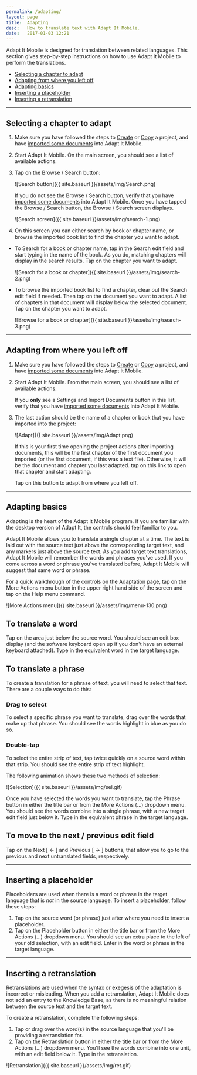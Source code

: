```yaml
---
permalink: /adapting/
layout: page
title:  Adapting
desc:   How to translate text with Adapt It Mobile.
date:   2017-01-03 12:21
---
```


Adapt It Mobile is designed for translation between related languages. This section gives step-by-step instructions on how to use Adapt It Mobile to perform the translations.

* [Selecting a chapter to adapt](#browse-search-page)
* [Adapting from where you left off](#adapting-from-where-you-left-off)
* [Adapting basics](#adapting-basics)
* [Inserting a placeholder](#inserting-a-placeholder)
* [Inserting a retranslation](#inserting-a-retranslation)

----

<a id="browse-search-page"></a>

## Selecting a chapter to adapt 

1. Make sure you have followed the steps to [Create](https://github.com/adapt-it/adapt-it-mobile/wiki/Creating-a-new-project) or [Copy](https://github.com/adapt-it/adapt-it-mobile/wiki/Copying-a-project) a project, and have [imported some documents](https://github.com/adapt-it/adapt-it-mobile/wiki/Importing-a-document) into Adapt It Mobile.
2. Start Adapt It Mobile. On the main screen, you should see a list of available actions.
3. Tap on the Browse / Search button:

    ![Search button]({{ site.baseurl }}/assets/img/Search.png)

    If you do not see the Browse / Search button, verify that you have [imported some documents](https://github.com/adapt-it/adapt-it-mobile/wiki/Importing-a-document) into Adapt It Mobile. Once you have tapped the Browse / Search button, the Browse / Search screen displays.

    ![Search screen]({{ site.baseurl }}/assets/img/search-1.png)

4. On this screen you can either search by book or chapter name, or browse the imported book list to find the chapter you want to adapt.

  - To Search for a book or chapter name, tap in the Search edit field and start typing in the name of the book. As you do, matching chapters will display in the search results. Tap on the chapter you want to adapt.

    ![Search for a book or chapter]({{ site.baseurl }}/assets/img/search-2.png)

  - To browse the imported book list to find a chapter, clear out the Search edit field if needed. Then tap on the document you want to adapt. A list of chapters in that document will display below the selected document. Tap on the chapter you want to adapt.

    ![Browse for a book or chapter]({{ site.baseurl }}/assets/img/search-3.png)

----

<a id="adapting-from-where-you-left-off"></a>

## Adapting from where you left off

1. Make sure you have followed the steps to [Create](https://github.com/adapt-it/adapt-it-mobile/wiki/Creating-a-new-project) or [Copy](https://github.com/adapt-it/adapt-it-mobile/wiki/Copying-a-project) a project, and have [imported some documents](https://github.com/adapt-it/adapt-it-mobile/wiki/Importing-a-document) into Adapt It Mobile.
2. Start Adapt It Mobile. From the main screen, you should see a list of available actions. 

    If you **only** see a Settings and Import Documents button in this list, verify that you have [imported some documents](https://github.com/adapt-it/adapt-it-mobile/wiki/Importing-a-document) into Adapt It Mobile. 
3. The last action should be the name of a chapter or book that you have imported into the project:

    ![Adapt]({{ site.baseurl }}/assets/img/Adapt.png)

    If this is your first time opening the project actions after importing documents, this will be the first chapter of the first document you imported (or the first document, if this was a text file). Otherwise, it will be the document and chapter you last adapted. tap on this link to open that chapter and start adapting.

   Tap on this button to adapt from where you left off.
    
----

<a id="adapting-basics"></a>

## Adapting basics 

Adapting is the heart of the Adapt It Mobile program. If you are familiar with the desktop version of Adapt It, the controls should feel familiar to you. 

Adapt It Mobile allows you to translate a single chapter at a time. The text is laid out with the source text just above the corresponding target text, and any markers just above the source text. As you add target text translations, Adapt It Mobile will remember the words and phrases you've used. If you come across a word or phrase you've translated before, Adapt It Mobile will suggest that same word or phrase.

For a quick walkthrough of the controls on the Adaptation page, tap on the More Actions menu button in the upper right hand side of the screen and tap on the Help menu command.

   ![More Actions menu]({{ site.baseurl }}/assets/img/menu-130.png)

## To translate a word
Tap on the area just below the source word. You should see an edit box display (and the software keyboard open up if you don't have an external keyboard attached). Type in the equivalent word in the target language.

## To translate a phrase
To create a translation for a phrase of text, you will need to select that text. There are a couple ways to do this:

### Drag to select
To select a specific phrase you want to translate, drag over the words that make up that phrase. You should see the words highlight in blue as you do so.

### Double-tap
To select the entire strip of text, tap twice quickly on a source word within that strip. You should see the entire strip of text highlight.

The following animation shows these two methods of selection:

![Selection]({{ site.baseurl }}/assets/img/sel.gif)

Once you have selected the words you want to translate, tap the Phrase button in either the title bar or from the More Actions (...) dropdown menu. You should see the words combine into a single phrase, with a new target edit field just below it. Type in the equivalent phrase in the target language.

## To move to the next / previous edit field

Tap on the Next [ <- ] and Previous [ -> ] buttons, that allow you to go to the previous and next untranslated fields, respectively.

----

<a id="inserting-a-placeholder"></a>

## Inserting a placeholder 

Placeholders are used when there is a word or phrase in the target language that is *not* in the source language. To insert a placeholder, follow these steps:

1. Tap on the source word (or phrase) just after where you need to insert a placeholder.
2. Tap on the Placeholder button in either the title bar or from the More Actions (...) dropdown menu. You should see an extra place to the left of your old selection, with an edit field. Enter in the word or phrase in the target language.

----

<a id="inserting-a-retranslation"></a>

## Inserting a retranslation 

Retranslations are used when the syntax or exegesis of the adaptation is incorrect or misleading. When you add a retranslation, Adapt It Mobile does not add an entry to the Knowledge Base, as there is no meaningful relation between the source text and the target text.

To create a retranslation, complete the following steps:

1. Tap or drag over the word(s) in the source language that you'll be providing a retranslation for.
2. Tap on the Retranslation button in either the title bar or from the More Actions (...) dropdown menu. You'll see the words combine into one unit, with an edit field below it. Type in the retranslation.

![Retranslation]({{ site.baseurl }}/assets/img/ret.gif)

